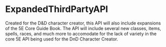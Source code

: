 # ExpandedThirdPartyAPI

Created for the D&D character creator, this API will also include expansions of the 5E Core Guide Book. The API will include several new classes, items, spells, races, and much more to accomodate for the lack of variety in the core 5E API being used for the DnD Character Creator.
